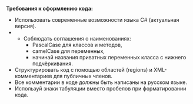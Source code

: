 **Требования к оформлению кода:**
- Использовать современные возможности языка C# (актуальная версия).
- - Соблюдать соглашения о наименованиях:
	- PascalCase для классов и методов,
	- camelCase для переменных,
	- начинай названия приватных переменных класса с нижнего подчёркивания.
- Структурировать код с помощью областей (regions) и XML-комментариев для публичных членов.
- Все комментарии в коде должны быть написаны на русском языке.
- Используй знаки табуляции вместо пробелов при форматировании кода.